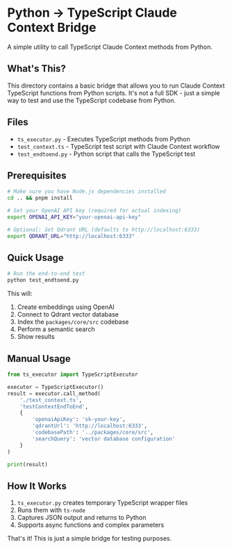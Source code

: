# Python → TypeScript Claude Context Bridge

A simple utility to call TypeScript Claude Context methods from Python.

## What's This?

This directory contains a basic bridge that allows you to run Claude Context TypeScript functions from Python scripts. It's not a full SDK - just a simple way to test and use the TypeScript codebase from Python.

## Files

- `ts_executor.py` - Executes TypeScript methods from Python
- `test_context.ts` - TypeScript test script with Claude Context workflow
- `test_endtoend.py` - Python script that calls the TypeScript test

## Prerequisites

```bash
# Make sure you have Node.js dependencies installed
cd .. && pnpm install

# Set your OpenAI API key (required for actual indexing)
export OPENAI_API_KEY="your-openai-api-key"

# Optional: Set Qdrant URL (defaults to http://localhost:6333)
export QDRANT_URL="http://localhost:6333"
```

## Quick Usage

```bash
# Run the end-to-end test
python test_endtoend.py
```

This will:

1. Create embeddings using OpenAI
2. Connect to Qdrant vector database
3. Index the `packages/core/src` codebase
4. Perform a semantic search
5. Show results

## Manual Usage

```python
from ts_executor import TypeScriptExecutor

executor = TypeScriptExecutor()
result = executor.call_method(
    './test_context.ts',
    'testContextEndToEnd',
    {
        'openaiApiKey': 'sk-your-key',
        'qdrantUrl': 'http://localhost:6333',
        'codebasePath': '../packages/core/src',
        'searchQuery': 'vector database configuration'
    }
)

print(result)
```

## How It Works

1. `ts_executor.py` creates temporary TypeScript wrapper files
2. Runs them with `ts-node`
3. Captures JSON output and returns to Python
4. Supports async functions and complex parameters

That's it! This is just a simple bridge for testing purposes.
